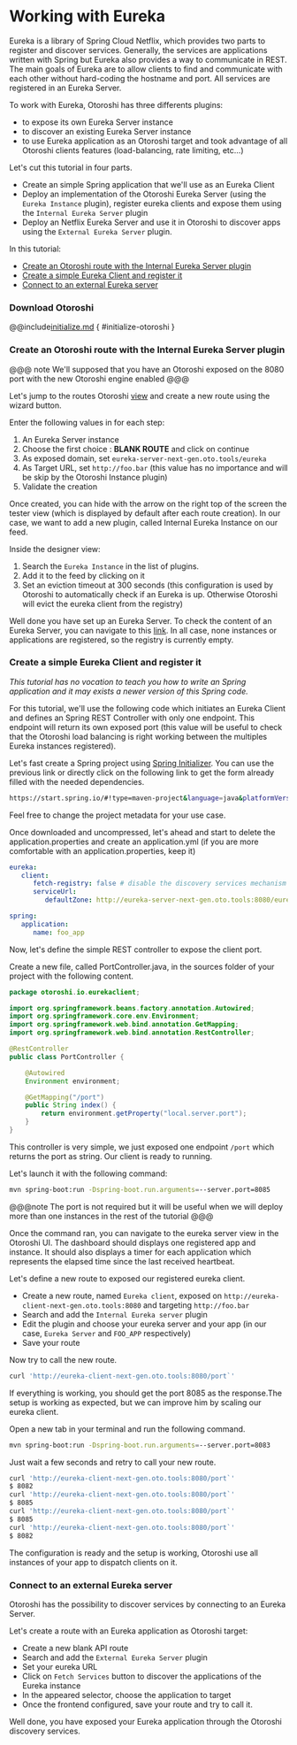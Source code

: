 # Working with Eureka

Eureka is a library of Spring Cloud Netflix, which provides two parts to register and discover services.
Generally, the services are applications written with Spring but Eureka also provides a way to communicate in REST. The main goals of Eureka are to allow clients to find and communicate with each other without hard-coding the hostname and port.
All services are registered in an Eureka Server.

To work with Eureka, Otoroshi has three differents plugins:

* to expose its own Eureka Server instance
* to discover an existing Eureka Server instance
* to use Eureka application as an Otoroshi target and took advantage of all Otoroshi clients features (load-balancing, rate limiting, etc...)

Let's cut this tutorial in four parts. 

- Create an simple Spring application that we'll use as an Eureka Client
- Deploy an implementation of the Otoroshi Eureka Server (using the `Eureka Instance` plugin), register eureka clients and expose them using the `Internal Eureka Server` plugin
- Deploy an Netflix Eureka Server and use it in Otoroshi to discover apps using the `External Eureka Server` plugin.


In this tutorial: 

- [Create an Otoroshi route with the Internal Eureka Server plugin](#create-an-otoroshi-route-with-the-internal-eureka-server-plugin)
- [Create a simple Eureka Client and register it](#create-a-simple-eureka-client-and-register-it)
- [Connect to an external Eureka server](#connect-to-an-external-eureka-server)

### Download Otoroshi

@@include[initialize.md](../includes/initialize.md) { #initialize-otoroshi }

### Create an Otoroshi route with the Internal Eureka Server plugin

@@@ note
We'll supposed that you have an Otoroshi exposed on the 8080 port with the new Otoroshi engine enabled
@@@

Let's jump to the routes Otoroshi [view](http://otoroshi.oto.tools:8080/bo/dashboard/routes) and create a new route using the wizard button.

Enter the following values in for each step:

1. An Eureka Server instance
2. Choose the first choice : **BLANK ROUTE** and click on continue
3. As exposed domain, set `eureka-server-next-gen.oto.tools/eureka`
4. As Target URL, set `http://foo.bar` (this value has no importance and will be skip by the Otoroshi Instance plugin)
5. Validate the creation

Once created, you can hide with the arrow on the right top of the screen the tester view (which is displayed by default after each route creation).
In our case, we want to add a new plugin, called Internal Eureka Instance on our feed.

Inside the designer view:

1. Search the `Eureka Instance` in the list of plugins.
2. Add it to the feed by clicking on it
3. Set an eviction timeout at 300 seconds (this configuration is used by Otoroshi to automatically check if an Eureka is up. Otherwise Otoroshi will evict the eureka client from the registry)

Well done you have set up an Eureka Server. To check the content of an Eureka Server, you can navigate to this [link]('http://otoroshi.oto.tools:8080/bo/dashboard/eureka-servers'). In all case, none instances or applications are registered, so the registry is currently empty.

### Create a simple Eureka Client and register it

*This tutorial has no vocation to teach you how to write an Spring application and it may exists a newer version of this Spring code.*


For this tutorial, we'll use the following code which initiates an Eureka Client and defines an Spring REST Controller with only one endpoint. This endpoint will return its own exposed port (this value will  be useful to check that the Otoroshi load balancing is right working between the multiples Eureka instances registered).


Let's fast create a Spring project using [Spring Initializer](https://start.spring.io/). You can use the previous link or directly click on the following link to get the form already filled with the needed dependencies.

````bash
https://start.spring.io/#!type=maven-project&language=java&platformVersion=2.7.3&packaging=jar&jvmVersion=17&groupId=otoroshi.io&artifactId=eureka-client&name=eureka-client&description=A%20simple%20eureka%20client&packageName=otoroshi.io.eureka-client&dependencies=cloud-eureka,web
````

Feel free to change the project metadata for your use case.

Once downloaded and uncompressed, let's ahead and start to delete the application.properties and create an application.yml (if you are more comfortable with an application.properties, keep it)

````yaml
eureka:
   client:
      fetch-registry: false # disable the discovery services mechanism for the client
      serviceUrl:
         defaultZone: http://eureka-server-next-gen.oto.tools:8080/eureka

spring:
   application:
      name: foo_app

````


Now, let's define the simple REST controller to expose the client port.

Create a new file, called PortController.java, in the sources folder of your project with the following content.

````java
package otoroshi.io.eurekaclient;

import org.springframework.beans.factory.annotation.Autowired;
import org.springframework.core.env.Environment;
import org.springframework.web.bind.annotation.GetMapping;
import org.springframework.web.bind.annotation.RestController;

@RestController
public class PortController {

    @Autowired
    Environment environment;

    @GetMapping("/port")
    public String index() {
        return environment.getProperty("local.server.port");
    }
}
````
This controller is very simple, we just exposed one endpoint `/port` which returns the port as string. Our client is ready to running. 

Let's launch it with the following command:

````sh
mvn spring-boot:run -Dspring-boot.run.arguments=--server.port=8085
````

@@@note
The port is not required but it will be useful when we will deploy more than one instances in the rest of the tutorial
@@@


Once the command ran, you can navigate to the eureka server view in the Otoroshi UI. The dashboard should displays one registered app and instance.
It should also displays a timer for each application which represents the elapsed time since the last received heartbeat.

Let's define a new route to exposed our registered eureka client.

* Create a new route, named `Eureka client`, exposed on `http://eureka-client-next-gen.oto.tools:8080` and targeting `http://foo.bar`
* Search and add the `Internal Eureka server` plugin 
* Edit the plugin and choose your eureka server and your app (in our case, `Eureka Server` and `FOO_APP` respectively)
* Save your route

Now try to call the new route.

````sh
curl 'http://eureka-client-next-gen.oto.tools:8080/port`'
````

If everything is working, you should get the port 8085 as the response.The setup is working as expected, but we can improve him by scaling our eureka client.

Open a new tab in your terminal and run the following command.

````sh
mvn spring-boot:run -Dspring-boot.run.arguments=--server.port=8083
````

Just wait a few seconds and retry to call your new route.

````sh
curl 'http://eureka-client-next-gen.oto.tools:8080/port`'
$ 8082
curl 'http://eureka-client-next-gen.oto.tools:8080/port`'
$ 8085
curl 'http://eureka-client-next-gen.oto.tools:8080/port`'
$ 8085
curl 'http://eureka-client-next-gen.oto.tools:8080/port`'
$ 8082
````

The configuration is ready and the setup is working, Otoroshi use all instances of your app to dispatch clients on it.

### Connect to an external Eureka server

Otoroshi has the possibility to discover services by connecting to an Eureka Server.

Let's create a route with an Eureka application as Otoroshi target:

* Create a new blank API route
* Search and add the `External Eureka Server` plugin
* Set your eureka URL
* Click on `Fetch Services` button to discover the applications of the Eureka instance
* In the appeared selector, choose the application to target
* Once the frontend configured, save your route and try to call it.

Well done, you have exposed your Eureka application through the Otoroshi discovery services.





























